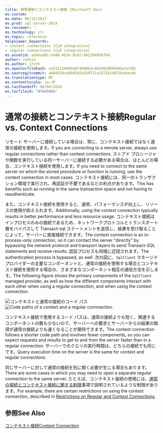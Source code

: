 ```yaml
---
title: 標準接続とコンテキスト接続 |Microsoft Docs
ms.custom: ''
ms.date: 06/13/2017
ms.prod: sql-server-2014
ms.reviewer: ''
ms.technology: clr
ms.topic: reference
helpviewer_keywords:
- context connections [CLR integration]
- regular connections [CLR integration]
ms.assetid: a1dead02-be88-4b16-8cb2-db1284856764
author: rothja
ms.author: jroth
ms.openlocfilehash: ce531129099a8f4908bdc4b29920696d4ba3c505
ms.sourcegitcommit: ad4d92dce894592a259721a1571b1d8736abacdb
ms.translationtype: MT
ms.contentlocale: ja-JP
ms.lasthandoff: 08/04/2020
ms.locfileid: "87645666"
---
```

# <a name="regular-vs-context-connections"></a><span data-ttu-id="8e059-102">通常の接続とコンテキスト接続</span><span class="sxs-lookup"><span data-stu-id="8e059-102">Regular vs. Context Connections</span></span>
  <span data-ttu-id="8e059-103">リモート サーバーに接続している場合は、常に、コンテキスト接続ではなく通常の接続を使用します。</span><span class="sxs-lookup"><span data-stu-id="8e059-103">If you are connecting to a remote server, always use regular connections rather than context connections.</span></span> <span data-ttu-id="8e059-104">ストアド プロシージャや関数を実行している同一サーバーに接続する必要がある場合は、ほとんどの場合、コンテキスト接続を使用します。</span><span class="sxs-lookup"><span data-stu-id="8e059-104">If you need to connect to the same server on which the stored procedure or function is running, use the context connection in most cases.</span></span> <span data-ttu-id="8e059-105">コンテキスト接続には、同一のトランザクション領域で実行され、再認証が不要であるなどの利点があります。</span><span class="sxs-lookup"><span data-stu-id="8e059-105">This has benefits such as running in the same transaction space and not having to reauthenticate.</span></span>  
  
 <span data-ttu-id="8e059-106">また、コンテキスト接続を使用すると、通常、パフォーマンスが向上し、リソースの使用が抑えられます。</span><span class="sxs-lookup"><span data-stu-id="8e059-106">Additionally, using the context connection typically results in better performance and less resource usage.</span></span> <span data-ttu-id="8e059-107">コンテキスト接続はインプロセスのみの接続であるため、ネットワークプロトコルとトランスポート層をバイパスして Transact-sql ステートメントを送信し、結果を受け取ることによって、サーバーに直接接続できます。</span><span class="sxs-lookup"><span data-stu-id="8e059-107">The context connection is an in-process-only connection, so it can contact the server "directly" by bypassing the network protocol and transport layers to send Transact-SQL statements and receive results.</span></span> <span data-ttu-id="8e059-108">認証プロセスも同様に迂回されます。</span><span class="sxs-lookup"><span data-stu-id="8e059-108">The authentication process is bypassed, as well.</span></span> <span data-ttu-id="8e059-109">次の図に、`SqlClient` マネージド プロバイダーの主要なコンポーネントと、通常の接続を使用する場合とコンテキスト接続を使用する場合の、さまざまなコンポーネント相互の通信方法を示します。</span><span class="sxs-lookup"><span data-stu-id="8e059-109">The following figure shows the primary components of the `SqlClient` managed provider, as well as how the different components interact with each other when using a regular connection, and when using the context connection.</span></span>  
  
 <span data-ttu-id="8e059-110">![コンテキストと通常の接続のコード パス](../../../database-engine/dev-guide/media/clrintdataaccess.gif "コンテキストと通常の接続のコード パス")</span><span class="sxs-lookup"><span data-stu-id="8e059-110">![Code paths of a context and a regular connnection.](../../../database-engine/dev-guide/media/clrintdataaccess.gif "Code paths of a context and a regular connnection.")</span></span>  
  
 <span data-ttu-id="8e059-111">コンテキスト接続で使用するコード パスは、通常の接続よりも短く、関連するコンポーネントの数も少ないので、サーバーへの要求とサーバーからの結果の取得が通常の接続よりも速くなることが期待できます。</span><span class="sxs-lookup"><span data-stu-id="8e059-111">The context connection follows a shorter code path and involves fewer components, so you can expect requests and results to get to and from the server faster than in a regular connection.</span></span> <span data-ttu-id="8e059-112">サーバーでのクエリの実行時間は、どちらの接続でも同じです。</span><span class="sxs-lookup"><span data-stu-id="8e059-112">Query execution time on the server is the same for context and regular connections.</span></span>  
  
 <span data-ttu-id="8e059-113">同じサーバーに対して通常の接続を別に開く必要が生じる場合もあります。</span><span class="sxs-lookup"><span data-stu-id="8e059-113">There are some cases in which you may need to open a separate regular connection to the same server.</span></span> <span data-ttu-id="8e059-114">たとえば、コンテキスト接続の使用には、[通常の接続とコンテキスト接続に関する制限](context-connections-and-regular-connections-restrictions.md)事項で説明されているような制限があります。</span><span class="sxs-lookup"><span data-stu-id="8e059-114">For example, there are certain restrictions on using the context connection, described in [Restrictions on Regular and Context Connections](context-connections-and-regular-connections-restrictions.md).</span></span>  
  
## <a name="see-also"></a><span data-ttu-id="8e059-115">参照</span><span class="sxs-lookup"><span data-stu-id="8e059-115">See Also</span></span>  
 [<span data-ttu-id="8e059-116">コンテキスト接続</span><span class="sxs-lookup"><span data-stu-id="8e059-116">Context Connection</span></span>](context-connection.md)  
  
  
